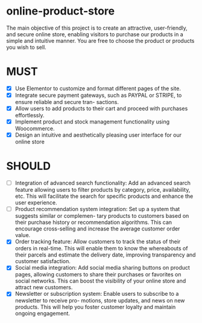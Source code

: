 # online-product-store
The main objective of this project is to create an attractive, user-friendly, and secure online store, enabling visitors to purchase our products in a simple and intuitive manner. You are free to choose the product or products you wish to sell.

# MUST

- [x] Use Elementor to customize and format different pages of the site. 
- [x] Integrate secure payment gateways, such as PAYPAL or STRIPE, to ensure reliable and secure tran- sactions. 
- [x] Allow users to add products to their cart and proceed with purchases effortlessly.
- [x] Implement product and stock management functionality using Woocommerce.
- [x] Design an intuitive and aesthetically pleasing user interface for our online store

# SHOULD

- [ ] Integration of advanced search functionality: Add an advanced search feature allowing users to filter products by category, price, availability, etc. This will facilitate the search for specific products and enhance the user experience.
- [ ] Product recommendation system integration: Set up a system that suggests similar or complemen- tary products to customers based on their purchase history or recommendation algorithms. This can encourage cross-selling and increase the average customer order value. 
- [x] Order tracking feature: Allow customers to track the status of their orders in real-time. This will enable them to know the whereabouts of their parcels and estimate the delivery date, improving transparency and customer satisfaction.
- [x] Social media integration: Add social media sharing buttons on product pages, allowing customers to share their purchases or favorites on social networks. This can boost the visibility of your online store and attract new customers. 
- [x] Newsletter or subscription system: Enable users to subscribe to a newsletter to receive pro- motions, store updates, and news on new products. This will help you foster customer loyalty and maintain ongoing engagement. 
